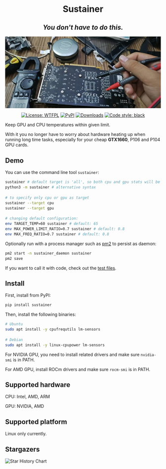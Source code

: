 <h1 align="center">Sustainer</h1>

<h2 align="center"><i>You don't have to do this.</i></h2>

<img align="center" src="https://github.com/james4ever0/sustain_gpu_temperature/blob/master/assets/repair_gpu.jpg?raw=true" alt="Need an engineer license?">

<p align="center">
<a href="https://github.com/james4ever0/sustainer/blob/master/LICENSE"><img alt="License: WTFPL" src="https://img.shields.io/badge/license-WTFPL-green.svg?style=flat"></a>
<a href="https://pypi.org/project/sustainer/"><img alt="PyPI" src="https://img.shields.io/pypi/v/sustainer"></a>
<a href="https://pepy.tech/project/sustainer"><img alt="Downloads" src="https://static.pepy.tech/badge/sustainer"></a>
<a href="https://github.com/james4ever0/sustain_gpu_temperature"><img alt="Code style: black" src="https://img.shields.io/badge/code%20style-black-000000.svg"></a>
</p>

Keep GPU and CPU temperatures within given limit.

With it you no longer have to worry about hardware heating up when running long time tasks, especially for your cheap **GTX1660**, P106 and P104 GPU cards.

## Demo

You can use the command line tool `sustainer`:

```bash
sustainer # default target is 'all', so both cpu and gpu stats will be sustained
python3 -m sustainer # alternative syntax

# to specify only cpu or gpu as target
sustainer --target cpu 
sustainer --target gpu  

# changing default configuration:
env TARGET_TEMP=60 sustainer # default: 65
env MAX_POWER_LIMIT_RATIO=0.7 sustainer # default: 0.8
env MAX_FREQ_RATIO=0.7 sustainer # default: 0.8
```

Optionally run with a process manager such as [pm2](https://pm2.keymetrics.io/) to persist as daemon:

```bash
pm2 start -n sustainer_daemon sustainer
pm2 save
```

If you want to call it with code, check out the [test files](./tests/).

## Install

First, install from PyPI:

```bash
pip install sustainer
```

Then, install the following binaries:

```bash
# Ubuntu
sudo apt install -y cpufrequtils lm-sensors

# Debian
sudo apt install -y linux-cpupower lm-sensors
```

For NVIDIA GPU, you need to install related drivers and make sure `nvidia-smi` is in PATH.

For AMD GPU, install ROCm drivers and make sure `rocm-smi` is in PATH.

## Supported hardware

CPU: Intel, AMD, ARM

GPU: NVIDIA, AMD

## Supported platform

Linux only currently.

## Stargazers

<picture>
  <source
    media="(prefers-color-scheme: dark)"
    srcset="
      https://api.star-history.com/svg?repos=james4ever0/sustain_gpu_temperature&type=Date&theme=dark
    "
  />
  <source
    media="(prefers-color-scheme: light)"
    srcset="
      https://api.star-history.com/svg?repos=james4ever0/sustain_gpu_temperature&type=Date
    "
  />
  <img
    alt="Star History Chart"
    src="https://api.star-history.com/svg?repos=james4ever0/sustain_gpu_temperature&type=Date"
  />
</picture>

